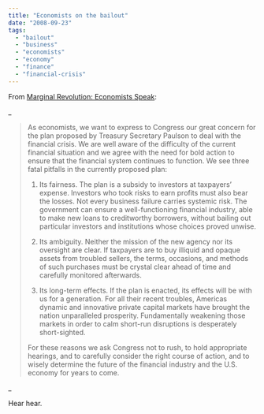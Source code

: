 ```yaml
---
title: "Economists on the bailout"
date: "2008-09-23"
tags: 
  - "bailout"
  - "business"
  - "economists"
  - "economy"
  - "finance"
  - "financial-crisis"
---
```


From [Marginal Revolution: Economists Speak](http://www.marginalrevolution.com/marginalrevolution/2008/09/economists-spea.html):

_

> As economists, we want to express to Congress our great concern for the plan proposed by Treasury Secretary Paulson to deal with the financial crisis. We are well aware of the difficulty of the current financial situation and we agree with the need for bold action to ensure that the financial system continues to function. We see three fatal pitfalls in the currently proposed plan:
> 
> 1) Its fairness. The plan is a subsidy to investors at taxpayers’ expense. Investors who took risks to earn profits must also bear the losses. Not every business failure carries systemic risk. The government can ensure a well-functioning financial industry, able to make new loans to creditworthy borrowers, without bailing out particular investors and institutions whose choices proved unwise.
> 
> 2) Its ambiguity. Neither the mission of the new agency nor its oversight are clear. If taxpayers are to buy illiquid and opaque assets from troubled sellers, the terms, occasions, and methods of such purchases must be crystal clear ahead of time and carefully monitored afterwards.
> 
> 3) Its long-term effects. If the plan is enacted, its effects will be with us for a generation. For all their recent troubles, Americas dynamic and innovative private capital markets have brought the nation unparalleled prosperity. Fundamentally weakening those markets in order to calm short-run disruptions is desperately short-sighted.
> 
> For these reasons we ask Congress not to rush, to hold appropriate hearings, and to carefully consider the right course of action, and to wisely determine the future of the financial industry and the U.S. economy for years to come.

_

Hear hear.
